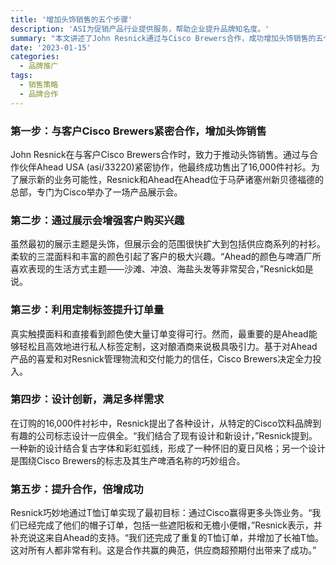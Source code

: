 ```yaml
---
title: '增加头饰销售的五个步骤'
description: 'ASI为促销产品行业提供服务，帮助企业提升品牌知名度。'
summary: "本文讲述了John Resnick通过与Cisco Brewers合作，成功增加头饰销售的五个步骤，包括产品展示、物流管理、标签应用和新设计创建等。"
date: '2023-01-15'
categories:
  - 品牌推广
tags:
  - 销售策略
  - 品牌合作
---
```


### 第一步：与客户Cisco Brewers紧密合作，增加头饰销售

John Resnick在与客户Cisco Brewers合作时，致力于推动头饰销售。通过与合作伙伴Ahead USA (asi/33220)紧密协作，他最终成功售出了16,000件衬衫。为了展示新的业务可能性，Resnick和Ahead在Ahead位于马萨诸塞州新贝德福德的总部，专门为Cisco举办了一场产品展示会。

### 第二步：通过展示会增强客户购买兴趣

虽然最初的展示主题是头饰，但展示会的范围很快扩大到包括供应商系列的衬衫。柔软的三混面料和丰富的颜色引起了客户的极大兴趣。“Ahead的颜色与啤酒厂所喜欢表现的生活方式主题——沙滩、冲浪、海盐头发等非常契合，”Resnick如是说。

### 第三步：利用定制标签提升订单量

真实触摸面料和直接看到颜色使大量订单变得可行。然而，最重要的是Ahead能够轻松且高效地进行私人标签定制，这对酿酒商来说极具吸引力。基于对Ahead产品的喜爱和对Resnick管理物流和交付能力的信任，Cisco Brewers决定全力投入。

### 第四步：设计创新，满足多样需求

在订购的16,000件衬衫中，Resnick提出了各种设计，从特定的Cisco饮料品牌到有趣的公司标志设计一应俱全。“我们结合了现有设计和新设计，”Resnick提到。一种新的设计结合复古字体和彩虹弧线，形成了一种怀旧的夏日风格；另一个设计是围绕Cisco Brewers的标志及其生产啤酒名称的巧妙组合。

### 第五步：提升合作，倍增成功

Resnick巧妙地通过T恤订单实现了最初目标：通过Cisco赢得更多头饰业务。“我们已经完成了他们的帽子订单，包括一些遮阳板和无檐小便帽，”Resnick表示，并补充说这来自Ahead的支持。“我们还完成了重复的T恤订单，并增加了长袖T恤。这对所有人都非常有利。这是合作共赢的典范，供应商超预期付出带来了成功。”